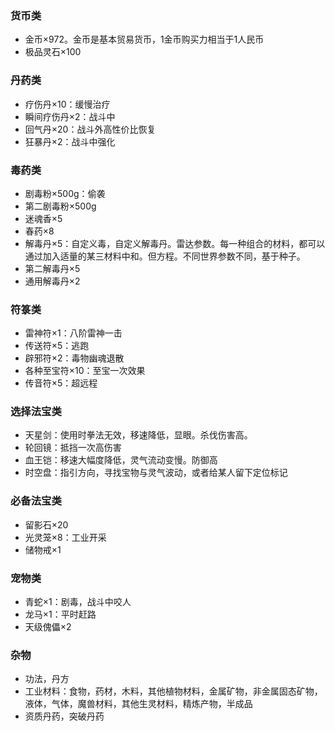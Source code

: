### 货币类
- 金币×972。金币是基本贸易货币，1金币购买力相当于1人民币
- 极品灵石×100
### 丹药类
- 疗伤丹×10：缓慢治疗
- 瞬间疗伤丹×2：战斗中
- 回气丹×20：战斗外高性价比恢复
- 狂暴丹×2：战斗中强化
### 毒药类
- 剧毒粉×500g：偷袭
- 第二剧毒粉×500g
- 迷魂香×5
- 春药×8
- 解毒丹×5：自定义毒，自定义解毒丹。雷达参数。每一种组合的材料，都可以通过加入适量的某三材料中和。但方程。不同世界参数不同，基于种子。
- 第二解毒丹×5
- 通用解毒丹×2
### 符箓类
- 雷神符×1：八阶雷神一击
- 传送符×5：逃跑
- 辟邪符×2：毒物幽魂退散
- 各种至宝符×10：至宝一次效果
- 传音符×5：超远程
### 选择法宝类
- 天星剑：使用时拳法无效，移速降低，显眼。杀伐伤害高。
- 轮回镜：抵挡一次高伤害
- 血王铠：移速大幅度降低，灵气流动变慢。防御高
- 时空盘：指引方向，寻找宝物与灵气波动，或者给某人留下定位标记
### 必备法宝类
- 留影石×20
- 光灵笼×8：工业开采
- 储物戒×1
### 宠物类
- 青蛇×1：剧毒，战斗中咬人
- 龙马×1：平时赶路
- 天级傀儡×2
### 杂物
- 功法，丹方
- 工业材料：食物，药材，木料，其他植物材料，金属矿物，非金属固态矿物，液体，气体，魔兽材料，其他生灵材料，精炼产物，半成品
- 资质丹药，突破丹药